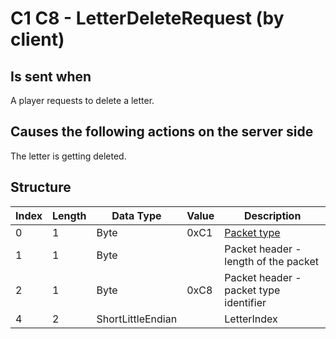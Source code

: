 # C1 C8 - LetterDeleteRequest (by client)

## Is sent when

A player requests to delete a letter.

## Causes the following actions on the server side

The letter is getting deleted.

## Structure

| Index | Length | Data Type | Value | Description |
|-------|--------|-----------|-------|-------------|
| 0 | 1 |   Byte   | 0xC1  | [Packet type](PacketTypes.md) |
| 1 | 1 |    Byte   |      | Packet header - length of the packet |
| 2 | 1 |    Byte   | 0xC8  | Packet header - packet type identifier |
| 4 | 2 | ShortLittleEndian |  | LetterIndex |